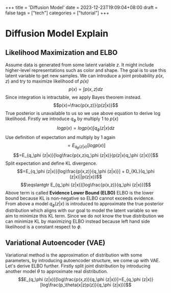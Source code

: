 +++
title = 'Diffusion Model'
date = 2023-12-23T19:09:04+08:00
draft = false
tags = ["tech"]
categories = ["tutorial"]
+++
# Diffusion Model Explain
## Likelihood Maximization and ELBO
Assume data is generated from some latent variable $z$. It might include higher-level representations such as color and shape. The goal is to use this latent variable to get new samples. We can introduce a joint probability $p(x,z)$ and try to maximize likelihood of *p(x)* 
$$p(x)=\int p(x,z)dz$$
Since integration is intractable, we apply Bayes theorem instead.
$$p(x)=\frac{p(x,z)}{p(z|x)}$$
True posterior is unavailable to us so we use above equation to derive log likelihood. Firstly we introduce $q_\phi$ by multiply 1 to $p(x)$
$$log p(x)=log p(x)\int q_\phi (z|x)dz $$
Use definition of expectation and multiply by 1 again
$$=E_{q_\phi (z|x)}[log p(x)]$$
$$=E_{q_\phi (z|x)}[log\frac{p(x,z)q_\phi (z|x)}{p(z|x)q_\phi (z|x)}]$$
Split expectation and define KL divergence.
$$=E_{q_\phi (z|x)}[log\frac{p(x,z)}{q_\phi (z|x)}] + D_{KL}(q_\phi (z|x)||p(z|x))$$
$$\eqslantgtr E_{q_\phi (z|x)}[log\frac{p(x,z)}{q_\phi (z|x)}]$$
Above term is called **Evidence Lower Bound (ELBO)** ELBO is the lower bound because KL is non-negative so ELBO cannot exceeds evidence. From above a model $q_\phi (z|x)$ is introduced to approximate the true posterior distribution which aligns with our goal to model the latent variable so we aim to minimize this KL term. Since we do not know the true distribution we can minimize KL by maximizing ELBO instead because left hand side likelihood is a constant respect to $\phi$.
## Variational Autoencoder (VAE)
Variational method is the approximation of distribution with some parameters, by introducing autoencoder structure, we come up with VAE. Let's derive ELBO further. Firstly split joint distribution by introducing another model $\theta$ to approximate real distribution.
$$E_{q_\phi (z|x)}[log\frac{p(x,z)}{q_\phi (z|x)}]=E_{q_\phi (z|x)}[log\frac{p_\theta(x|z)p(z)}{q_\phi (z|x)}]$$